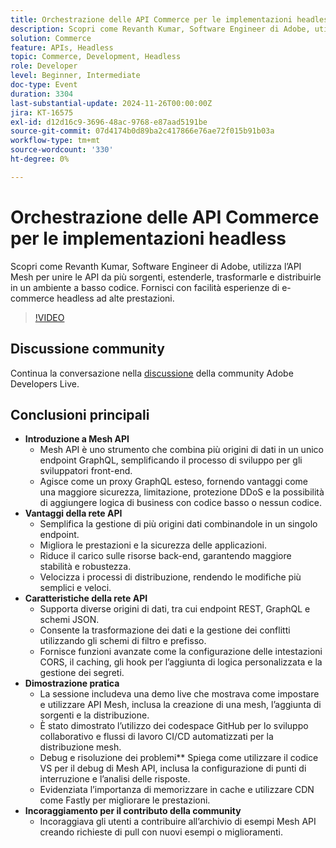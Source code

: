 ```yaml
---
title: Orchestrazione delle API Commerce per le implementazioni headless
description: Scopri come Revanth Kumar, Software Engineer di Adobe, utilizza API Mesh per integrare e gestire più origini dati per esperienze di e-commerce headless ad alte prestazioni, con vantaggi quali maggiore sicurezza, prestazioni e sviluppo semplificato.
solution: Commerce
feature: APIs, Headless
topic: Commerce, Development, Headless
role: Developer
level: Beginner, Intermediate
doc-type: Event
duration: 3304
last-substantial-update: 2024-11-26T00:00:00Z
jira: KT-16575
exl-id: d12d16c9-3696-48ac-9768-e87aad5191be
source-git-commit: 07d4174b0d89ba2c417866e76ae72f015b91b03a
workflow-type: tm+mt
source-wordcount: '330'
ht-degree: 0%

---
```


# Orchestrazione delle API Commerce per le implementazioni headless

Scopri come Revanth Kumar, Software Engineer di Adobe, utilizza l’API Mesh per unire le API da più sorgenti, estenderle, trasformarle e distribuirle in un ambiente a basso codice. Fornisci con facilità esperienze di e-commerce headless ad alte prestazioni.

>[!VIDEO](https://video.tv.adobe.com/v/3440402/?learn=on&enablevpops)

## Discussione community

Continua la conversazione nella [discussione](https://adobe.ly/40IDxO9) della community Adobe Developers Live.

## Conclusioni principali

* **Introduzione a Mesh API**
   * Mesh API è uno strumento che combina più origini di dati in un unico endpoint GraphQL, semplificando il processo di sviluppo per gli sviluppatori front-end.
   * Agisce come un proxy GraphQL esteso, fornendo vantaggi come una maggiore sicurezza, limitazione, protezione DDoS e la possibilità di aggiungere logica di business con codice basso o nessun codice.
* **Vantaggi della rete API**
   * Semplifica la gestione di più origini dati combinandole in un singolo endpoint.
   * Migliora le prestazioni e la sicurezza delle applicazioni.
   * Riduce il carico sulle risorse back-end, garantendo maggiore stabilità e robustezza.
   * Velocizza i processi di distribuzione, rendendo le modifiche più semplici e veloci.
* **Caratteristiche della rete API**
   * Supporta diverse origini di dati, tra cui endpoint REST, GraphQL e schemi JSON.
   * Consente la trasformazione dei dati e la gestione dei conflitti utilizzando gli schemi di filtro e prefisso.
   * Fornisce funzioni avanzate come la configurazione delle intestazioni CORS, il caching, gli hook per l’aggiunta di logica personalizzata e la gestione dei segreti.
* **Dimostrazione pratica**
   * La sessione includeva una demo live che mostrava come impostare e utilizzare API Mesh, inclusa la creazione di una mesh, l’aggiunta di sorgenti e la distribuzione.
   * È stato dimostrato l’utilizzo dei codespace GitHub per lo sviluppo collaborativo e flussi di lavoro CI/CD automatizzati per la distribuzione mesh.
   * Debug e risoluzione dei problemi** Spiega come utilizzare il codice VS per il debug di Mesh API, inclusa la configurazione di punti di interruzione e l’analisi delle risposte.
   * Evidenziata l’importanza di memorizzare in cache e utilizzare CDN come Fastly per migliorare le prestazioni.
* **Incoraggiamento per il contributo della community**
   * Incoraggiava gli utenti a contribuire all’archivio di esempi Mesh API creando richieste di pull con nuovi esempi o miglioramenti.
